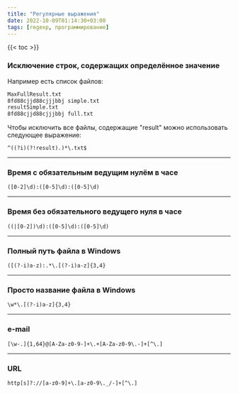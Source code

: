 ```yaml
---
title: "Регулярные выражения"
date: 2022-10-09T01:14:30+03:00
tags: [regexp, программирование]
---
```


{{< toc >}}

### Исключение строк, содержащих определённое значение

Например есть список файлов:

```txt
MaxFullResult.txt
8fd88cjjd88cjjjbbj simple.txt
resultSimple.txt
8fd88cjjd88cjjjbbj full.txt
```

Чтобы исключить все файлы, содержащие "result" можно использовать следующее выражение:

```regexp
^((?i)(?!result).)*\.txt$ 
```

------

### Время с обязательным ведущим нулём в часе

```regexp
([0-2]\d):([0-5]\d):([0-5]\d)
```

------

### Время без обязательного ведущего нуля в часе

```regexp
((|[0-2])\d):([0-5]\d):([0-5]\d)
```

------

### Полный путь файла в Windows

```regexp
([(?-i)a-z):.*\.[(?-i)a-z]{3,4}
```

------

### Просто название файла в Windows

```regexp
\w*\.[(?-i)a-z]{3,4}
```

------

### e-mail

```regexp
[\w-.]{1,64}@[A-Za-z0-9-]+\.+[A-Za-z0-9\.-]+[^\.]
```

------

### URL

```regexp
http[s]?://[a-z0-9]+\.[a-z0-9\._/-]+[^\.]
```
